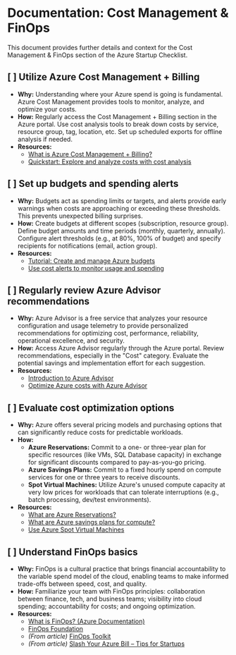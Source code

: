 # Documentation: Cost Management & FinOps

This document provides further details and context for the Cost Management & FinOps section of the Azure Startup Checklist.

## [ ] Utilize Azure Cost Management + Billing

*   **Why:** Understanding where your Azure spend is going is fundamental. Azure Cost Management provides tools to monitor, analyze, and optimize your costs.
*   **How:** Regularly access the Cost Management + Billing section in the Azure portal. Use cost analysis tools to break down costs by service, resource group, tag, location, etc. Set up scheduled exports for offline analysis if needed.
*   **Resources:**
    *   [What is Azure Cost Management + Billing?](https://learn.microsoft.com/en-us/azure/cost-management-billing/cost-management-billing-overview)
    *   [Quickstart: Explore and analyze costs with cost analysis](https://learn.microsoft.com/en-us/azure/cost-management-billing/costs/quick-acm-cost-analysis)

## [ ] Set up budgets and spending alerts

*   **Why:** Budgets act as spending limits or targets, and alerts provide early warnings when costs are approaching or exceeding these thresholds. This prevents unexpected billing surprises.
*   **How:** Create budgets at different scopes (subscription, resource group). Define budget amounts and time periods (monthly, quarterly, annually). Configure alert thresholds (e.g., at 80%, 100% of budget) and specify recipients for notifications (email, action group).
*   **Resources:**
    *   [Tutorial: Create and manage Azure budgets](https://learn.microsoft.com/en-us/azure/cost-management-billing/costs/tutorial-acm-create-budgets)
    *   [Use cost alerts to monitor usage and spending](https://learn.microsoft.com/en-us/azure/cost-management-billing/costs/cost-mgt-alerts-monitor-usage-spending)

## [ ] Regularly review Azure Advisor recommendations

*   **Why:** Azure Advisor is a free service that analyzes your resource configuration and usage telemetry to provide personalized recommendations for optimizing cost, performance, reliability, operational excellence, and security.
*   **How:** Access Azure Advisor regularly through the Azure portal. Review recommendations, especially in the "Cost" category. Evaluate the potential savings and implementation effort for each suggestion.
*   **Resources:**
    *   [Introduction to Azure Advisor](https://learn.microsoft.com/en-us/azure/advisor/advisor-overview)
    *   [Optimize Azure costs with Azure Advisor](https://learn.microsoft.com/en-us/azure/advisor/advisor-cost-recommendations)

## [ ] Evaluate cost optimization options

*   **Why:** Azure offers several pricing models and purchasing options that can significantly reduce costs for predictable workloads.
*   **How:**
    *   **Azure Reservations:** Commit to a one- or three-year plan for specific resources (like VMs, SQL Database capacity) in exchange for significant discounts compared to pay-as-you-go pricing.
    *   **Azure Savings Plans:** Commit to a fixed hourly spend on compute services for one or three years to receive discounts.
    *   **Spot Virtual Machines:** Utilize Azure's unused compute capacity at very low prices for workloads that can tolerate interruptions (e.g., batch processing, dev/test environments).
*   **Resources:**
    *   [What are Azure Reservations?](https://learn.microsoft.com/en-us/azure/cost-management-billing/reservations/save-compute-costs-reservations)
    *   [What are Azure savings plans for compute?](https://learn.microsoft.com/en-us/azure/cost-management-billing/savings-plan/savings-plan-compute-overview)
    *   [Use Azure Spot Virtual Machines](https://learn.microsoft.com/en-us/azure/virtual-machines/spot-vms)

## [ ] Understand FinOps basics

*   **Why:** FinOps is a cultural practice that brings financial accountability to the variable spend model of the cloud, enabling teams to make informed trade-offs between speed, cost, and quality.
*   **How:** Familiarize your team with FinOps principles: collaboration between finance, tech, and business teams; visibility into cloud spending; accountability for costs; and ongoing optimization.
*   **Resources:**
    *   [What is FinOps? (Azure Documentation)](https://learn.microsoft.com/en-us/azure/cost-management-billing/finops/overview-finops)
    *   [FinOps Foundation](https://www.finops.org/)
    *   *(From article)* [FinOps Toolkit](https://microsoft.github.io/finops-toolkit/)
    *   *(From article)* [Slash Your Azure Bill – Tips for Startups](https://techcommunity.microsoft.com/blog/startupsatmicrosoftblog/slash-your-azure-bill-top-tips-for-startups/4141839)

